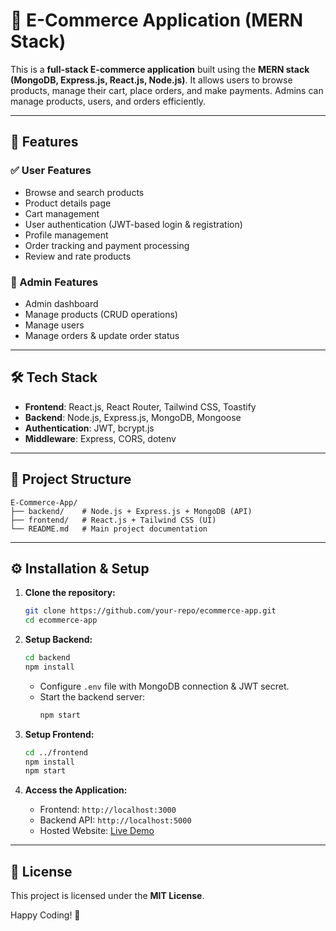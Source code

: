 # 🛒 E-Commerce Application (MERN Stack)

This is a **full-stack E-commerce application** built using the **MERN stack (MongoDB, Express.js, React.js, Node.js)**. It allows users to browse products, manage their cart, place orders, and make payments. Admins can manage products, users, and orders efficiently.

---

## 🚀 Features

### ✅ User Features
- Browse and search products
- Product details page
- Cart management
- User authentication (JWT-based login & registration)
- Profile management
- Order tracking and payment processing
- Review and rate products

### 🔑 Admin Features
- Admin dashboard
- Manage products (CRUD operations)
- Manage users
- Manage orders & update order status

---

## 🛠️ Tech Stack
- **Frontend**: React.js, React Router, Tailwind CSS, Toastify
- **Backend**: Node.js, Express.js, MongoDB, Mongoose
- **Authentication**: JWT, bcrypt.js
- **Middleware**: Express, CORS, dotenv

---

## 📂 Project Structure
```
E-Commerce-App/
├── backend/    # Node.js + Express.js + MongoDB (API)
├── frontend/   # React.js + Tailwind CSS (UI)
└── README.md   # Main project documentation
```

---

## ⚙️ Installation & Setup

1. **Clone the repository:**
   ```sh
   git clone https://github.com/your-repo/ecommerce-app.git
   cd ecommerce-app
   ```

2. **Setup Backend:**
   ```sh
   cd backend
   npm install
   ```
   - Configure `.env` file with MongoDB connection & JWT secret.
   - Start the backend server:
     ```sh
     npm start
     ```

3. **Setup Frontend:**
   ```sh
   cd ../frontend
   npm install
   npm start
   ```

4. **Access the Application:**
   - Frontend: `http://localhost:3000`
   - Backend API: `http://localhost:5000`
   - Hosted Website: [Live Demo](https://your-vercel-app.vercel.app)

---

## 📜 License
This project is licensed under the **MIT License**.

Happy Coding! 🚀

